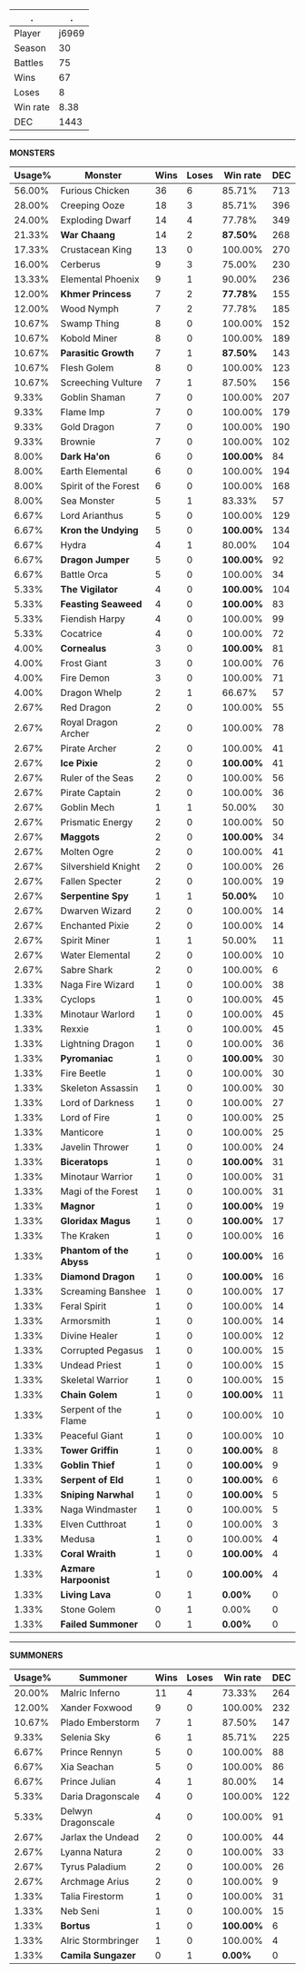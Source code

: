 .|.
|-|-
Player|j6969
Season|30
Battles|75
Wins|67
Loses|8
Win rate|8.38
DEC|1443

---
**MONSTERS**

Usage%|Monster|Wins|Loses|Win rate|DEC|
-|-|-|-|-|-|
56.00%|Furious Chicken|36|6|85.71%|713|
28.00%|Creeping Ooze|18|3|85.71%|396|
24.00%|Exploding Dwarf|14|4|77.78%|349|
21.33%|**War Chaang**|14|2|**87.50%**|268|
17.33%|Crustacean King|13|0|100.00%|270|
16.00%|Cerberus|9|3|75.00%|230|
13.33%|Elemental Phoenix|9|1|90.00%|236|
12.00%|**Khmer Princess**|7|2|**77.78%**|155|
12.00%|Wood Nymph|7|2|77.78%|185|
10.67%|Swamp Thing|8|0|100.00%|152|
10.67%|Kobold Miner|8|0|100.00%|189|
10.67%|**Parasitic Growth**|7|1|**87.50%**|143|
10.67%|Flesh Golem|8|0|100.00%|123|
10.67%|Screeching Vulture|7|1|87.50%|156|
9.33%|Goblin Shaman|7|0|100.00%|207|
9.33%|Flame Imp|7|0|100.00%|179|
9.33%|Gold Dragon|7|0|100.00%|190|
9.33%|Brownie|7|0|100.00%|102|
8.00%|**Dark Ha'on**|6|0|**100.00%**|84|
8.00%|Earth Elemental|6|0|100.00%|194|
8.00%|Spirit of the Forest|6|0|100.00%|168|
8.00%|Sea Monster|5|1|83.33%|57|
6.67%|Lord Arianthus|5|0|100.00%|129|
6.67%|**Kron the Undying**|5|0|**100.00%**|134|
6.67%|Hydra|4|1|80.00%|104|
6.67%|**Dragon Jumper**|5|0|**100.00%**|92|
6.67%|Battle Orca|5|0|100.00%|34|
5.33%|**The Vigilator**|4|0|**100.00%**|104|
5.33%|**Feasting Seaweed**|4|0|**100.00%**|83|
5.33%|Fiendish Harpy|4|0|100.00%|99|
5.33%|Cocatrice|4|0|100.00%|72|
4.00%|**Cornealus**|3|0|**100.00%**|81|
4.00%|Frost Giant|3|0|100.00%|76|
4.00%|Fire Demon|3|0|100.00%|71|
4.00%|Dragon Whelp|2|1|66.67%|57|
2.67%|Red Dragon|2|0|100.00%|55|
2.67%|Royal Dragon Archer|2|0|100.00%|78|
2.67%|Pirate Archer|2|0|100.00%|41|
2.67%|**Ice Pixie**|2|0|**100.00%**|41|
2.67%|Ruler of the Seas|2|0|100.00%|56|
2.67%|Pirate Captain|2|0|100.00%|36|
2.67%|Goblin Mech|1|1|50.00%|30|
2.67%|Prismatic Energy|2|0|100.00%|50|
2.67%|**Maggots**|2|0|**100.00%**|34|
2.67%|Molten Ogre|2|0|100.00%|41|
2.67%|Silvershield Knight|2|0|100.00%|26|
2.67%|Fallen Specter|2|0|100.00%|19|
2.67%|**Serpentine Spy**|1|1|**50.00%**|10|
2.67%|Dwarven Wizard|2|0|100.00%|14|
2.67%|Enchanted Pixie|2|0|100.00%|14|
2.67%|Spirit Miner|1|1|50.00%|11|
2.67%|Water Elemental|2|0|100.00%|10|
2.67%|Sabre Shark|2|0|100.00%|6|
1.33%|Naga Fire Wizard|1|0|100.00%|38|
1.33%|Cyclops|1|0|100.00%|45|
1.33%|Minotaur Warlord|1|0|100.00%|45|
1.33%|Rexxie|1|0|100.00%|45|
1.33%|Lightning Dragon|1|0|100.00%|36|
1.33%|**Pyromaniac**|1|0|**100.00%**|30|
1.33%|Fire Beetle|1|0|100.00%|30|
1.33%|Skeleton Assassin|1|0|100.00%|30|
1.33%|Lord of Darkness|1|0|100.00%|27|
1.33%|Lord of Fire|1|0|100.00%|25|
1.33%|Manticore|1|0|100.00%|25|
1.33%|Javelin Thrower|1|0|100.00%|24|
1.33%|**Biceratops**|1|0|**100.00%**|31|
1.33%|Minotaur Warrior|1|0|100.00%|31|
1.33%|Magi of the Forest|1|0|100.00%|31|
1.33%|**Magnor**|1|0|**100.00%**|19|
1.33%|**Gloridax Magus**|1|0|**100.00%**|17|
1.33%|The Kraken|1|0|100.00%|16|
1.33%|**Phantom of the Abyss**|1|0|**100.00%**|16|
1.33%|**Diamond Dragon**|1|0|**100.00%**|16|
1.33%|Screaming Banshee|1|0|100.00%|17|
1.33%|Feral Spirit|1|0|100.00%|14|
1.33%|Armorsmith|1|0|100.00%|14|
1.33%|Divine Healer|1|0|100.00%|12|
1.33%|Corrupted Pegasus|1|0|100.00%|15|
1.33%|Undead Priest|1|0|100.00%|15|
1.33%|Skeletal Warrior|1|0|100.00%|15|
1.33%|**Chain Golem**|1|0|**100.00%**|11|
1.33%|Serpent of the Flame|1|0|100.00%|10|
1.33%|Peaceful Giant|1|0|100.00%|10|
1.33%|**Tower Griffin**|1|0|**100.00%**|8|
1.33%|**Goblin Thief**|1|0|**100.00%**|9|
1.33%|**Serpent of Eld**|1|0|**100.00%**|6|
1.33%|**Sniping Narwhal**|1|0|**100.00%**|5|
1.33%|Naga Windmaster|1|0|100.00%|5|
1.33%|Elven Cutthroat|1|0|100.00%|3|
1.33%|Medusa|1|0|100.00%|4|
1.33%|**Coral Wraith**|1|0|**100.00%**|4|
1.33%|**Azmare Harpoonist**|1|0|**100.00%**|4|
1.33%|**Living Lava**|0|1|**0.00%**|0|
1.33%|Stone Golem|0|1|0.00%|0|
1.33%|**Failed Summoner**|0|1|**0.00%**|0|

---
**SUMMONERS**

Usage%|Summoner|Wins|Loses|Win rate|DEC|
-|-|-|-|-|-|
20.00%|Malric Inferno|11|4|73.33%|264|
12.00%|Xander Foxwood|9|0|100.00%|232|
10.67%|Plado Emberstorm|7|1|87.50%|147|
9.33%|Selenia Sky|6|1|85.71%|225|
6.67%|Prince Rennyn|5|0|100.00%|88|
6.67%|Xia Seachan|5|0|100.00%|86|
6.67%|Prince Julian|4|1|80.00%|14|
5.33%|Daria Dragonscale|4|0|100.00%|122|
5.33%|Delwyn Dragonscale|4|0|100.00%|91|
2.67%|Jarlax the Undead|2|0|100.00%|44|
2.67%|Lyanna Natura|2|0|100.00%|33|
2.67%|Tyrus Paladium|2|0|100.00%|26|
2.67%|Archmage Arius|2|0|100.00%|9|
1.33%|Talia Firestorm|1|0|100.00%|31|
1.33%|Neb Seni|1|0|100.00%|15|
1.33%|**Bortus**|1|0|**100.00%**|6|
1.33%|Alric Stormbringer|1|0|100.00%|4|
1.33%|**Camila Sungazer**|0|1|**0.00%**|0|
